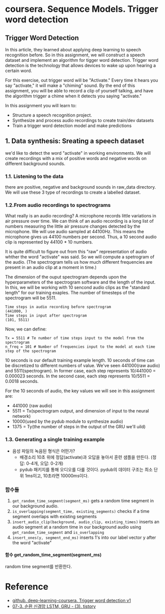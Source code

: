 # coursera. Sequence Models. Trigger word detection

## Trigger Word Detection
In this article, they learned about applying deep learning to speech recognition before. So in this assignment, we will construct a speech dataset and implement an algorithm for tigger word detection. Trigger word detection is the technology that allows devices to wake up upon hearing a certain word.

For this exercise, out trigger word will be "Activate." Every time it hears you say "activate," it will make a "chiming" sound. By the end of this assignment, you will be able to record a clip of yourself talking, and have the algorithm trigger a chime when it detects you saying "activate."

In this assignment you will learn to:
- Structure a speech recognition project.
- Synthesize and process audio recordings to create train/dev datasets
- Train a trigger word detection model and make predictions


## 1. Data synthesis: Sreating a speech dataset
we'd like to detect the word "activate" in working environments. We will create recordings with a mix of positive words and negative words on different background sounds.

### 1.1. Listening to the data
there are positive, negative and background sounds in raw_data directory. We will use these 3 type of recordings to create a labelled dataset.

### 1.2.From audio recordings to spectrograms
What really is an audio recording? A microphone records little variations in air pressure over time. We can think of an audio recording is a long list of numbers measuring the little air pressure changes detected by the microphone. We will use audio sampled at 44100Hz. This means the microphone gives us 44100 numbers per second. Thus, a 10 second audio clip is represented by 44100 * 10 numbers.

It is quite difficult to figure out from this "raw" representation of audio whther the word "activate" was said. So we will compute a spetrogram of the audio. (The spectrogram tells us how much different frequencies are present in an audio clip at a moment in time.)

The dimension of the ouput spectrogram depends upon the hyperparameters of the spectrogram software and the length of the input. In this, we will be working with 10 sencond audio clips as the "standard length" for our training exaples. The number of timesteps of the spectrogram will be 5511. 

```
Time steps in audio recording before spectrogram
(441000, )
Time steps in input after spectrogram 
(101, 5511)
```

Now, we can define:
```
Tx = 5511 # Te number of time steps input to the model from the spectrogram
n_freq = 101 # Number of frequencies input to the model at each time step of the spectrogram
```

10 seconds is our default training example length. 10 seconds of time can be discretized to different numbers of value. We've seen 441000(raw audio) and 5511(spectrogram). In former case, each step represents 10/441000 = 0.000023 seconds. In the second case, each step represents 10/5511 = 0.0018 seconds.

For the 10 seconds of audio, the key values we will see in this assignment are:
- 441000 (raw audio)
- 5511 = Tx(spectrogram output, and dimension of input to the neural network)
- 10000(used by the pydub module to synthesize audio)
- 1375 = Ty(the number of steps in the output of the GRU we'll uild)

### 1.3. Generating a single training example
- 음성 파일의 녹음된 형식은 어떤가?
	- 배경소리 10초 위에 정답(activate)과 오답을 놓아서 훈련 샘플을 만든다. (정답: 0-4개, 오답: 0-2개)
	- pydub 패키지를 통해 오디오를 다룰 것이다. pydub의 데이터 구조는 최소 단위 1ms이고, 10초라면 10000ms이다.

### 함수들
1. ```get_random_time_segment(segment_ms)``` gets a random time segment in our background audio.
2. ```is_overlapping(segment_time, existing_segments)``` checks if a time segment overlaps with existing segments
3. ```insert_audio_clip(background, audio_clip, existing_times)``` inserts an audio segment at a random time in our background audio using ```get_random_time_segment``` and ```is_overlapping```
4. ```insert_ones(y, segment_end_ms)``` inserts 1's into our label vector y after the word "activate"

#### 함수 get_random_time_segment(segment_ms)
random time segment를 반환한다.




# Reference
- [github. deep-learning-coursera. Trigger word detection v1](https://github.com/Kulbear/deep-learning-coursera/blob/master/Sequence%20Models/Trigger%20word%20detection%20-%20v1.ipynb)
- [07-3. 순환 신경망 LSTM, GRU - (3). tistory](https://excelsior-cjh.tistory.com/185)
